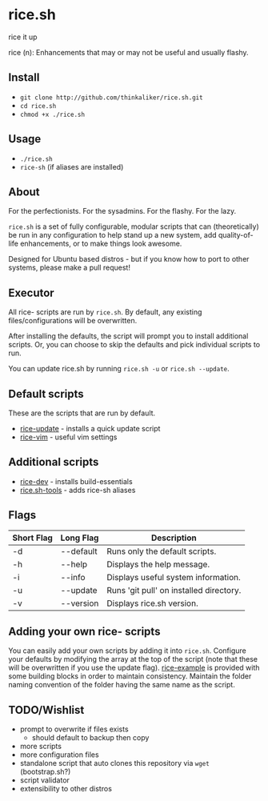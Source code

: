 # rice.sh

rice it up

rice (n): Enhancements that may or may not be useful and usually flashy.

## Install

- `git clone http://github.com/thinkaliker/rice.sh.git`
- `cd rice.sh`
- `chmod +x ./rice.sh`

## Usage

- `./rice.sh`
- `rice-sh` (if aliases are installed)

## About

For the perfectionists. For the sysadmins. For the flashy. For the lazy.

`rice.sh` is a set of fully configurable, modular scripts that can (theoretically) be run in any configuration to help stand up a new system, add quality-of-life enhancements, or to make things look awesome.

Designed for Ubuntu based distros - but if you know how to port to other systems, please make a pull request!

## Executor

All rice- scripts are run by `rice.sh`. By default, any existing files/configurations will be overwritten.

After installing the defaults, the script will prompt you to install additional scripts. Or, you can choose to skip the defaults and pick individual scripts to run.

You can update rice.sh by running `rice.sh -u` or `rice.sh --update`.

## Default scripts

These are the scripts that are run by default.

- [rice-update](/rice-update) - installs a quick update script
- [rice-vim](/rice-vim) - useful vim settings

## Additional scripts

- [rice-dev](/rice-dev) - installs build-essentials
- [rice.sh-tools](/rice.sh-tools) - adds rice-sh aliases

## Flags

Short Flag | Long Flag | Description
-----------|-----------|------------
-d         | --default | Runs only the default scripts.
-h         | --help    | Displays the help message.
-i         | --info    | Displays useful system information.
-u         | --update  | Runs 'git pull' on installed directory.
-v         | --version | Displays rice.sh version.

## Adding your own rice- scripts

You can easily add your own scripts by adding it into `rice.sh`. Configure your defaults by modifying the array at the top of the script (note that these will be overwritten if you use the update flag). [rice-example](/rice-example) is provided with some building blocks in order to maintain consistency. Maintain the folder naming convention of the folder having the same name as the script.

## TODO/Wishlist

- prompt to overwrite if files exists
  - should default to backup then copy
- more scripts
- more configuration files
- standalone script that auto clones this repository via `wget` (bootstrap.sh?)
- script validator
- extensibility to other distros
